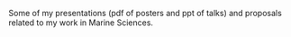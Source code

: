 Some of my presentations (pdf of posters and ppt of talks) and proposals related to my work in Marine Sciences.
